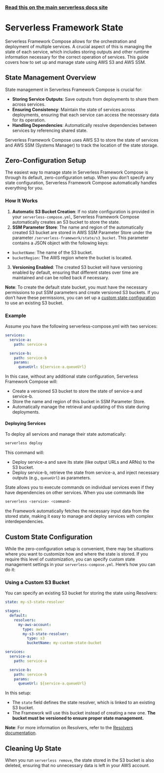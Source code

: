 <!--
title: 'Serverless Framework State'
description: 'Learn how to manage state in Serverless Framework Compose.'
short_title: Serverless Framework State
keywords:
  [
    'Serverless Framework',
    'serverless-compose',
    'state management',
    'S3 state',
    'service state',
  ]
-->

<!-- DOCS-SITE-LINK:START automatically generated  -->

### [Read this on the main serverless docs site](https://www.serverless.com/framework/docs/guides/state)

<!-- DOCS-SITE-LINK:END -->

# Serverless Framework State

Serverless Framework Compose allows for the orchestration and deployment of multiple services.
A crucial aspect of this is managing the state of each service, which includes storing outputs and other runtime information necessary for the correct operation of services.
This guide covers how to set up and manage state using AWS S3 and AWS SSM.

## State Management Overview

State management in Serverless Framework Compose is crucial for:

- **Storing Service Outputs**: Save outputs from deployments to share them across services.
- **Ensuring Consistency**: Maintain the state of services across deployments, ensuring that each service can access the necessary data for its operation.
- **Handling Dependencies**: Automatically resolve dependencies between services by referencing shared state.

Serverless Framework Compose uses AWS S3 to store the state of services and AWS SSM (Systems Manager) to track the location of the state storage.

## Zero-Configuration Setup

The easiest way to manage state in Serverless Framework Compose is through its default, zero-configuration setup. When you don’t specify any state configuration, Serverless Framework Compose automatically handles everything for you.

### How It Works

1. **Automatic S3 Bucket Creation**: If no state configuration is provided in your `serverless-compose.yml`, Serverless Framework Compose automatically creates an S3 bucket to store the state.
2. **SSM Parameter Store**: The name and region of the automatically created S3 bucket are stored in AWS SSM Parameter Store under the parameter `/serverless-framework/state/s3_bucket`. This parameter contains a JSON object with the following keys:

- `bucketName`: The name of the S3 bucket.
- `bucketRegion`: The AWS region where the bucket is located.

3. **Versioning Enabled**: The created S3 bucket will have versioning enabled by default, ensuring that different states over time are maintained and can be rolled back if necessary.

**Note**: To create the default state bucket, you must have the necessary permissions to put SSM parameters and create versioned S3 buckets.
If you don’t have these permissions, you can set up a [custom state configuration](#custom-state-configuration) to use an existing S3 bucket.

### Example

Assume you have the following serverless-compose.yml with two services:

```yaml
services:
  service-a:
    path: service-a

  service-b:
    path: service-b
    params:
      queueUrl: ${service-a.queueUrl}
```

In this case, without any additional state configuration, Serverless Framework Compose will:

- Create a versioned S3 bucket to store the state of service-a and service-b.
- Store the name and region of this bucket in SSM Parameter Store.
- Automatically manage the retrieval and updating of this state during deployments.

#### Deploying Services

To deploy all services and manage their state automatically:

```bash
serverless deploy
```

This command will:

- Deploy service-a and save its state (like output URLs and ARNs) to the S3 bucket.
- Deploy service-b, retrieve the state from service-a, and inject necessary outputs (e.g., `queueUrl`) as parameters.

State allows you to execute commands on individual services even if they have dependencies on other services.
When you use commands like

```bash
serverless <service> <command>
```

the Framework automatically fetches the necessary input data from the stored state,
making it easy to manage and deploy services with complex interdependencies.

## Custom State Configuration

While the zero-configuration setup is convenient, there may be situations where you want to customize how and where the state is stored.
If you require this level of customization, you can specify custom state management settings in your `serverless-compose.yml`.
Here’s how you can do it:

### Using a Custom S3 Bucket

You can specify an existing S3 bucket for storing the state using Resolvers:

```yaml
state: my-s3-state-resolver

stages:
  default:
    resolvers:
      my-aws-account:
        type: aws
        my-s3-state-resolver:
          type: s3
          bucketName: my-custom-state-bucket

services:
  service-a:
    path: service-a

  service-b:
    path: service-b
    params:
      queueUrl: ${service-a.queueUrl}
```

In this setup:

- The `state` field defines the state resolver, which is linked to an existing S3 bucket.
- The Framework will use this bucket instead of creating a new one. **The bucket must be versioned to ensure proper state management.**

**Note**: For more information on Resolvers, refer to the [Resolvers documentation](variables).

## Cleaning Up State

When you run `serverless remove`, the state stored in the S3 bucket is also deleted, ensuring that no unnecessary data is left in your AWS account.
